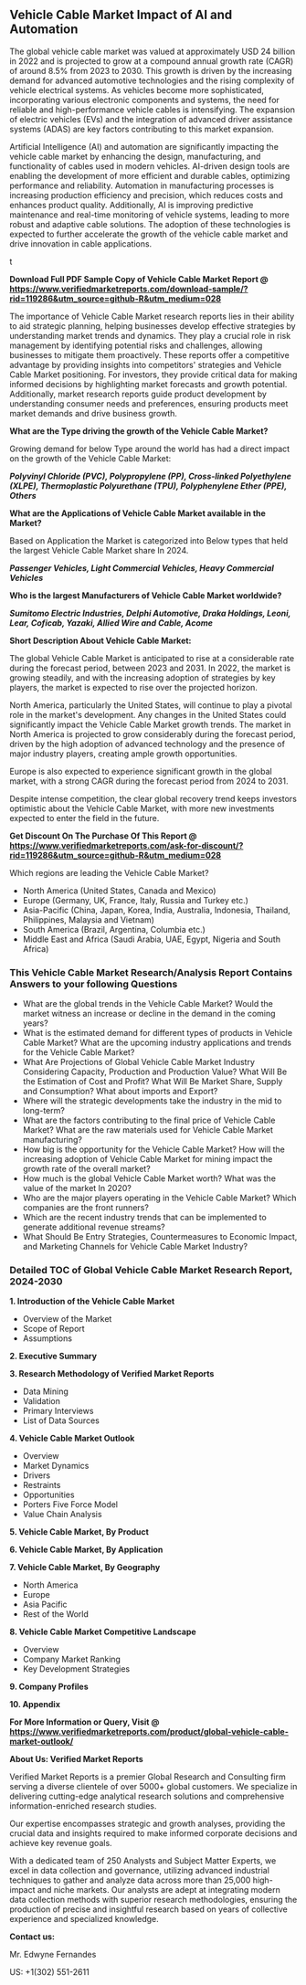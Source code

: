 <h2>Vehicle Cable Market Impact of AI and Automation</h2><p>The global vehicle cable market was valued at approximately USD 24 billion in 2022 and is projected to grow at a compound annual growth rate (CAGR) of around 8.5% from 2023 to 2030. This growth is driven by the increasing demand for advanced automotive technologies and the rising complexity of vehicle electrical systems. As vehicles become more sophisticated, incorporating various electronic components and systems, the need for reliable and high-performance vehicle cables is intensifying. The expansion of electric vehicles (EVs) and the integration of advanced driver assistance systems (ADAS) are key factors contributing to this market expansion.</p><p>Artificial Intelligence (AI) and automation are significantly impacting the vehicle cable market by enhancing the design, manufacturing, and functionality of cables used in modern vehicles. AI-driven design tools are enabling the development of more efficient and durable cables, optimizing performance and reliability. Automation in manufacturing processes is increasing production efficiency and precision, which reduces costs and enhances product quality. Additionally, AI is improving predictive maintenance and real-time monitoring of vehicle systems, leading to more robust and adaptive cable solutions. The adoption of these technologies is expected to further accelerate the growth of the vehicle cable market and drive innovation in cable applications.</p>t</p><p id="" class=""><strong>Download Full PDF Sample Copy of Vehicle Cable Market Report @ <a href="https://www.verifiedmarketreports.com/download-sample/?rid=119286&utm_source=github-R&utm_medium=028" target="_blank">https://www.verifiedmarketreports.com/download-sample/?rid=119286&utm_source=github-R&utm_medium=028</a></strong></p><p>The importance of&nbsp;Vehicle Cable Market research reports lies in their ability to aid strategic planning, helping businesses develop effective strategies by understanding market trends and dynamics. They play a crucial role in risk management by identifying potential risks and challenges, allowing businesses to mitigate them proactively. These reports offer a competitive advantage by providing insights into competitors' strategies and Vehicle Cable Market positioning. For investors, they provide critical data for making informed decisions by highlighting market forecasts and growth potential. Additionally, market research reports guide product development by understanding consumer needs and preferences, ensuring products meet market demands and drive business growth.</p><p><strong>What are the&nbsp;Type driving the growth of the Vehicle Cable Market?</strong></p><p id="" class="">Growing demand for below Type around the world has had a direct impact on the growth of the Vehicle Cable Market:</p><em><strong>Polyvinyl Chloride (PVC), Polypropylene (PP), Cross-linked Polyethylene (XLPE), Thermoplastic Polyurethane (TPU), Polyphenylene Ether (PPE), Others</strong></em></p><strong>What are the&nbsp;Applications&nbsp;of Vehicle Cable Market available in the Market?</strong></p><p id="" class="">Based on Application the Market is categorized into Below types that held the largest Vehicle Cable Market share In 2024.</p><em><strong>Passenger Vehicles, Light Commercial Vehicles, Heavy Commercial Vehicles</strong></em></p><strong>Who is the largest Manufacturers of Vehicle Cable Market worldwide?</strong></p><p><em><strong>Sumitomo Electric Industries, Delphi Automotive, Draka Holdings, Leoni, Lear, Coficab, Yazaki, Allied Wire and Cable, Acome</strong></em></p><p id="" class=""><strong>Short Description About Vehicle Cable Market:</strong></p><p>The global Vehicle Cable Market is anticipated to rise at a considerable rate during the forecast period, between 2023 and 2031. In 2022, the market is growing steadily, and with the increasing adoption of strategies by key players, the market is expected to rise over the projected horizon.</p><p>North America, particularly the United States, will continue to play a pivotal role in the market's development. Any changes in the United States could significantly impact the Vehicle Cable Market growth trends. The market in North America is projected to grow considerably during the forecast period, driven by the high adoption of advanced technology and the presence of major industry players, creating ample growth opportunities.</p><p>Europe is also expected to experience significant growth in the global market, with a strong CAGR during the forecast period from 2024 to 2031.</p><p>Despite intense competition, the clear global recovery trend keeps investors optimistic about the Vehicle Cable Market, with more new investments expected to enter the field in the future.</p><p id="" class=""><strong>Get Discount On The Purchase Of This Report @ <a href="https://www.verifiedmarketreports.com/ask-for-discount/?rid=119286&utm_source=github-R&utm_medium=028" target="_blank">https://www.verifiedmarketreports.com/ask-for-discount/?rid=119286&utm_source=github-R&utm_medium=028</a></strong></p>Which regions are leading the Vehicle Cable Market?</p><ul><li>North America (United States, Canada and Mexico)</li><li>Europe (Germany, UK, France, Italy, Russia and Turkey etc.)</li><li>Asia-Pacific (China, Japan, Korea, India, Australia, Indonesia, Thailand, Philippines, Malaysia and Vietnam)</li><li>South America (Brazil, Argentina, Columbia etc.)</li><li>Middle East and Africa (Saudi Arabia, UAE, Egypt, Nigeria and South Africa)</li></ul><h3 id="" class="">This Vehicle Cable Market Research/Analysis Report Contains Answers to your following Questions</h3><ul><li>What are the global trends in the Vehicle Cable Market? Would the market witness an increase or decline in the demand in the coming years?</li><li>What is the estimated demand for different types of products in Vehicle Cable Market? What are the upcoming industry applications and trends for the Vehicle Cable Market?</li><li>What Are Projections of Global Vehicle Cable Market Industry Considering Capacity, Production and Production Value? What Will Be the Estimation of Cost and Profit? What Will Be Market Share, Supply and Consumption? What about imports and Export?</li><li>Where will the strategic developments take the industry in the mid to long-term?</li><li>What are the factors contributing to the final price of Vehicle Cable Market? What are the raw materials used for Vehicle Cable Market manufacturing?</li><li>How big is the opportunity for the Vehicle Cable Market? How will the increasing adoption of Vehicle Cable Market for mining impact the growth rate of the overall market?</li><li>How much is the global Vehicle Cable Market worth? What was the value of the market In 2020?</li><li>Who are the major players operating in the Vehicle Cable Market? Which companies are the front runners?</li><li>Which are the recent industry trends that can be implemented to generate additional revenue streams?</li><li>What Should Be Entry Strategies, Countermeasures to Economic Impact, and Marketing Channels for Vehicle Cable Market Industry?</li></ul><h3 id="" class="">Detailed TOC of Global Vehicle Cable Market Research Report, 2024-2030</h3><p id="" class=""><strong>1. Introduction of the Vehicle Cable Market</strong></p><ul><li>Overview of the Market</li><li>Scope of Report</li><li>Assumptions</li></ul><p id="" class=""><strong>2. Executive Summary</strong></p><p id="" class=""><strong>3. Research Methodology of Verified Market Reports</strong></p><ul><li>Data Mining</li><li>Validation</li><li>Primary Interviews</li><li>List of Data Sources</li></ul><p id="" class=""><strong>4. Vehicle Cable Market Outlook</strong></p><ul><li>Overview</li><li>Market Dynamics</li><li>Drivers</li><li>Restraints</li><li>Opportunities</li><li>Porters Five Force Model</li><li>Value Chain Analysis</li></ul><p id="" class=""><strong>5. Vehicle Cable Market, By Product</strong></p><p id="" class=""><strong>6. Vehicle Cable Market, By Application</strong></p><p id="" class=""><strong>7. Vehicle Cable Market, By Geography</strong></p><ul><li>North America</li><li>Europe</li><li>Asia Pacific</li><li>Rest of the World</li></ul><p id="" class=""><strong>8. Vehicle Cable Market Competitive Landscape</strong></p><ul><li>Overview</li><li>Company Market Ranking</li><li>Key Development Strategies</li></ul><p id="" class=""><strong>9. Company Profiles</strong></p><p id="" class=""><strong>10. Appendix</strong></p><p id="" class=""><strong>For More Information or Query, Visit @ <a href="https://www.verifiedmarketreports.com/product/global-vehicle-cable-market-outlook/" target="_blank">https://www.verifiedmarketreports.com/product/global-vehicle-cable-market-outlook/</a></strong></p><p id="" class=""><strong>About Us: Verified Market Reports</strong></p><p id="" class="">Verified Market Reports is a premier Global Research and Consulting firm serving a diverse clientele of over 5000+ global customers. We specialize in delivering cutting-edge analytical research solutions and comprehensive information-enriched research studies.</p><p id="" class="">Our expertise encompasses strategic and growth analyses, providing the crucial data and insights required to make informed corporate decisions and achieve key revenue goals.</p><p id="" class="">With a dedicated team of 250 Analysts and Subject Matter Experts, we excel in data collection and governance, utilizing advanced industrial techniques to gather and analyze data across more than 25,000 high-impact and niche markets. Our analysts are adept at integrating modern data collection methods with superior research methodologies, ensuring the production of precise and insightful research based on years of collective experience and specialized knowledge.</p><p id="" class=""><strong>Contact us:</strong></p><p id="" class="">Mr. Edwyne Fernandes</p><p id="" class="">US: +1(302) 551-2611</p>